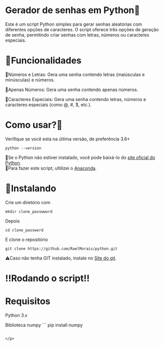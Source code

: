 <h1>Gerador de senhas em Python🐍</h1>

<p>Este é um script Python simples para gerar senhas aleatórias com diferentes opções de caracteres. 
  O script oferece três opções de geração de senha, permitindo criar senhas com letras, números ou caracteres especiais.</p>

<h1>🎯Funcionalidades</h1>
<p>📌Números e Letras: Gera uma senha contendo letras (maiúsculas e minúsculas) e números.</p>
<p>📌Apenas Números: Gera uma senha contendo apenas números.</p>
<p>📌Caracteres Especiais: Gera uma senha contendo letras, números e caracteres especiais (como @, #, $, etc.).</p>
<h1>Como usar?🤔</h1>

<p>Verifique se você esta na última versão, de preferência 3.6+</p>

```
python --version
```

📌Se o Python não estiver instalado, você pode baixá-lo do [site oficial do Python](https://www.python.org/downloads/).<br>
📌Para fazer este script, ultilizei o [Anaconda](https://git-scm.com/downloads).
<h1>🚀Instalando</h1>

Crie um diretório com


```
mkdir clone_passwword
```
Depois 

```
cd clone_password
```
E clone o repositório 

```
git clone https://github.com/RaelMorais/python.git

```
⚠️Caso não tenha GIT instalado, instale no [Site do git](https://git-scm.com/downloads).

<h1>‼️Rodando o script‼️</h1>


<h1>Requisitos</h1>

<p>Python 3.x</p>
<p>
Biblioteca numpy
```
pip install numpy

```
  
</p>



